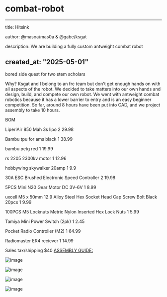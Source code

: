 # combat-robot
---
title: Hitsink

author: @masoa/mas0a & @gabe/ksgat

description: We are building a fully custom antweight combat robot

created_at: "2025-05-01"
---


bored side quest for two stem scholars



Why?  Ksgat and I belong to an frc team but don't get enough hands on with all aspects of the robot.  We decided to take matters into our own hands and design, build, and compete our own robot.  We went with antweight combat robotics because it has a lower barrier to entry and is an easy beginner competition.  So far, around 8 hours have been put into CAD, and we project assembly to take 10 hours.


BOM


LiperiAir 850 Mah 3s lipo	2	29.98

Bambu tpu for ams black	1	38.99

bambu petg red	1	19.99

rs 2205 2300kv motor	1	12.96

hobbywing skywalker 20amp	1	9.9

30A ESC Brushed Electronic Speed 
Controller	2	19.98

5PCS Mini N20 Gear Motor DC 3V-6V	1	8.99

uxcell M5 x 50mm 12.9 Alloy Steel Hex Socket Head Cap Screw Bolt Black 20pcs	1	9.99

100PCS M5 Locknuts Metric Nylon Inserted Hex Lock Nuts	1	5.99

Tamiya Mini Power Switch (2pk)	1	2.45

Pocket Radio Controller (M2)	1	64.99

Radiomaster ER4 reciever	1	14.99

Sales tax/shipping	$40
[ASSEMBLY GUIDE:
]([url](https://github.com/ksgat/combat-robot/blob/main/build%20guide/Combat%20Bot%20Assembly.pdf))

![image](https://github.com/user-attachments/assets/ef175886-0d0e-41c9-ae1a-6273b7dfea27)

![image](https://github.com/user-attachments/assets/6fa741d1-c9b2-4b02-b2bc-84d3b64e13d7)

![image](https://github.com/user-attachments/assets/1b6807af-e484-4391-93f1-d3d5a69df24e)

![image](https://github.com/user-attachments/assets/916f55c0-5e0b-44b0-b756-92522b7553bd)


